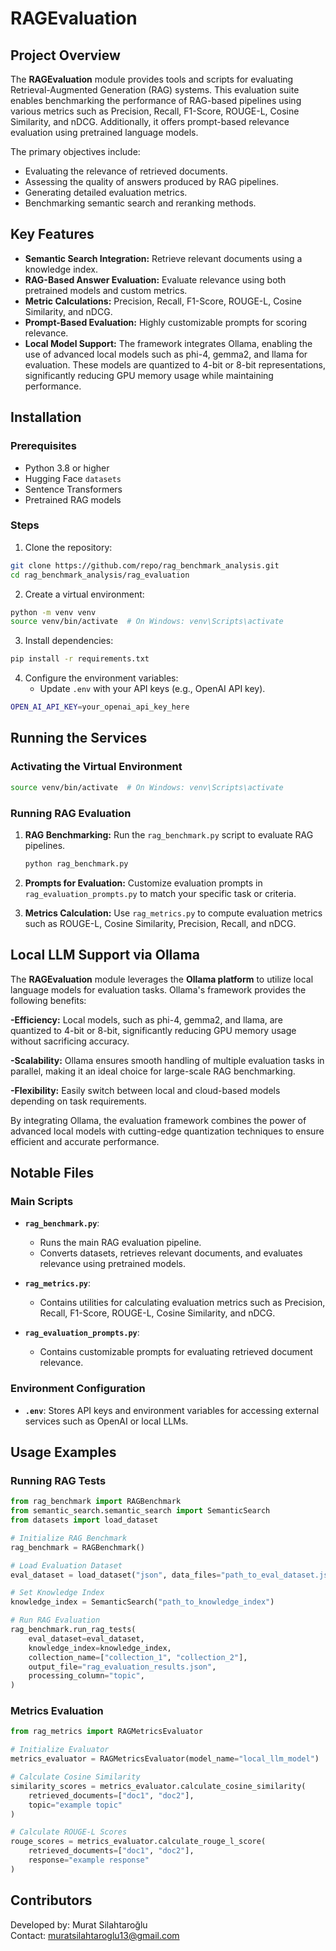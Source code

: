 # RAGEvaluation

## Project Overview

The **RAGEvaluation** module provides tools and scripts for evaluating Retrieval-Augmented Generation (RAG) systems. This evaluation suite enables benchmarking the performance of RAG-based pipelines using various metrics such as Precision, Recall, F1-Score, ROUGE-L, Cosine Similarity, and nDCG. Additionally, it offers prompt-based relevance evaluation using pretrained language models.

The primary objectives include:
- Evaluating the relevance of retrieved documents.
- Assessing the quality of answers produced by RAG pipelines.
- Generating detailed evaluation metrics.
- Benchmarking semantic search and reranking methods.

## Key Features
- **Semantic Search Integration:** Retrieve relevant documents using a knowledge index.
- **RAG-Based Answer Evaluation:** Evaluate relevance using both pretrained models and custom metrics.
- **Metric Calculations:** Precision, Recall, F1-Score, ROUGE-L, Cosine Similarity, and nDCG.
- **Prompt-Based Evaluation:** Highly customizable prompts for scoring relevance.
- **Local Model Support:** The framework integrates Ollama, enabling the use of advanced local models such as phi-4, gemma2, and llama for evaluation. These models are quantized to 4-bit or 8-bit representations, significantly reducing GPU memory usage while maintaining performance.

## Installation

### Prerequisites
- Python 3.8 or higher
- Hugging Face `datasets`
- Sentence Transformers
- Pretrained RAG models

### Steps
1. Clone the repository:
```bash
git clone https://github.com/repo/rag_benchmark_analysis.git
cd rag_benchmark_analysis/rag_evaluation
```

2. Create a virtual environment:
```bash
python -m venv venv
source venv/bin/activate  # On Windows: venv\Scripts\activate
```

3. Install dependencies:
```bash
pip install -r requirements.txt
```

4. Configure the environment variables:
   - Update `.env` with your API keys (e.g., OpenAI API key).
```bash
OPEN_AI_API_KEY=your_openai_api_key_here
```

## Running the Services

### Activating the Virtual Environment
```bash
source venv/bin/activate  # On Windows: venv\Scripts\activate
```

### Running RAG Evaluation
1. **RAG Benchmarking:**
   Run the `rag_benchmark.py` script to evaluate RAG pipelines.
   ```bash
   python rag_benchmark.py
   ```

2. **Prompts for Evaluation:**
   Customize evaluation prompts in `rag_evaluation_prompts.py` to match your specific task or criteria.

3. **Metrics Calculation:**
   Use `rag_metrics.py` to compute evaluation metrics such as ROUGE-L, Cosine Similarity, Precision, Recall, and nDCG.

## Local LLM Support via Ollama
The **RAGEvaluation** module leverages the **Ollama platform** to utilize local language models for evaluation tasks. Ollama's framework provides the following benefits:

 **-Efficiency:** Local models, such as phi-4, gemma2, and llama, are quantized to 4-bit or 8-bit, significantly reducing GPU memory usage without sacrificing accuracy.

 **-Scalability:** Ollama ensures smooth handling of multiple evaluation tasks in parallel, making it an ideal choice for large-scale RAG benchmarking.

 **-Flexibility:** Easily switch between local and cloud-based models depending on task requirements.

By integrating Ollama, the evaluation framework combines the power of advanced local models with cutting-edge quantization techniques to ensure efficient and accurate performance.

## Notable Files

### Main Scripts
- **`rag_benchmark.py`**:
  - Runs the main RAG evaluation pipeline.
  - Converts datasets, retrieves relevant documents, and evaluates relevance using pretrained models.

- **`rag_metrics.py`**:
  - Contains utilities for calculating evaluation metrics such as Precision, Recall, F1-Score, ROUGE-L, Cosine Similarity, and nDCG.

- **`rag_evaluation_prompts.py`**:
  - Contains customizable prompts for evaluating retrieved document relevance.

### Environment Configuration
- **`.env`**: Stores API keys and environment variables for accessing external services such as OpenAI or local LLMs.

## Usage Examples

### Running RAG Tests

```python
from rag_benchmark import RAGBenchmark
from semantic_search.semantic_search import SemanticSearch
from datasets import load_dataset

# Initialize RAG Benchmark
rag_benchmark = RAGBenchmark()

# Load Evaluation Dataset
eval_dataset = load_dataset("json", data_files="path_to_eval_dataset.json", split="train")

# Set Knowledge Index
knowledge_index = SemanticSearch("path_to_knowledge_index")

# Run RAG Evaluation
rag_benchmark.run_rag_tests(
    eval_dataset=eval_dataset,
    knowledge_index=knowledge_index,
    collection_name=["collection_1", "collection_2"],
    output_file="rag_evaluation_results.json",
    processing_column="topic",
)
```

### Metrics Evaluation

```python
from rag_metrics import RAGMetricsEvaluator

# Initialize Evaluator
metrics_evaluator = RAGMetricsEvaluator(model_name="local_llm_model")

# Calculate Cosine Similarity
similarity_scores = metrics_evaluator.calculate_cosine_similarity(
    retrieved_documents=["doc1", "doc2"],
    topic="example topic"
)

# Calculate ROUGE-L Scores
rouge_scores = metrics_evaluator.calculate_rouge_l_score(
    retrieved_documents=["doc1", "doc2"],
    response="example response"
)
```

## Contributors

Developed by: Murat Silahtaroğlu\
Contact: [muratsilahtaroglu13@gmail.com](mailto\:muratsilahtaroglu13@gmail.com)